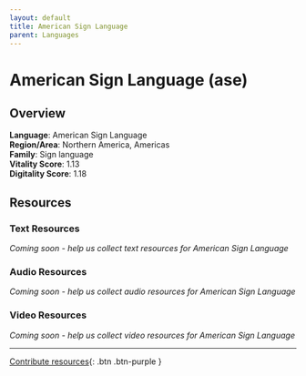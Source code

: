 ```yaml
---
layout: default
title: American Sign Language
parent: Languages
---
```


# American Sign Language (ase)

## Overview

**Language**: American Sign Language  
**Region/Area**: Northern America, Americas  
**Family**: Sign language  
**Vitality Score**: 1.13  
**Digitality Score**: 1.18  

## Resources

### Text Resources
*Coming soon - help us collect text resources for American Sign Language*

### Audio Resources
*Coming soon - help us collect audio resources for American Sign Language*

### Video Resources
*Coming soon - help us collect video resources for American Sign Language*

---

[Contribute resources](https://fairtrain.github.io/){: .btn .btn-purple }
